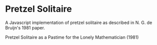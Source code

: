 # Pretzel Solitaire
A Javascript implementation of pretzel solitaire as described in N. G. de Bruijn's 1981 paper.

Pretzel Solitaire as a Pastime for the Lonely Mathematician (1981)

